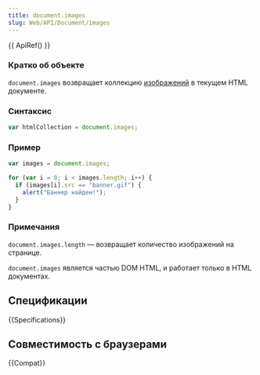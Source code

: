 ```yaml
---
title: document.images
slug: Web/API/Document/images
---
```


{{ ApiRef() }}

### Кратко об объекте

`document.images` возвращает коллекцию [изображений](/ru/Web/API/HTMLImageElement) в текущем HTML документе.

### Синтаксис

```js
var htmlCollection = document.images;
```

### Пример

```js
var images = document.images;

for (var i = 0; i < images.length; i++) {
  if (images[i].src == "banner.gif") {
    alert("Баннер найден!");
  }
}
```

### Примечания

`document.images.length` — возвращает количество изображений на странице.

`document.images` является частью DOM HTML, и работает только в HTML документах.

## Спецификации

{{Specifications}}

## Совместимость с браузерами

{{Compat}}
